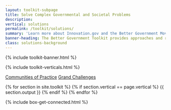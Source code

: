 ```yaml
---
layout: toolkit-subpage
title: Solve Complex Governmental and Societal Problems
description:
vertical: solutions
permalink: /toolkit/solutions/
summary: 'Learn more about Innovation.gov and the Better Government Movement'
banner-heading: The Better Government Toolkit provides approaches and resources to build a better government through innovation.
class: solutions-background
---
```


{% include toolkit-banner.html %}

{% include toolkit-verticals.html %}

<div class="culture-background toolkit-button-group-small">
	<div class="usa-grid">
	<a class="usa-button" href="#cops">Communities of Practice</a>
	<a class="usa-button" href="#grand-challenges">Grand Challenges</a>
	</div>
</div>

{% for section in site.toolkit %}
{% if section.vertical == page.vertical %}
{{ section.output }}
{% endif %}
{% endfor %}

{% include box-get-connected.html %}
